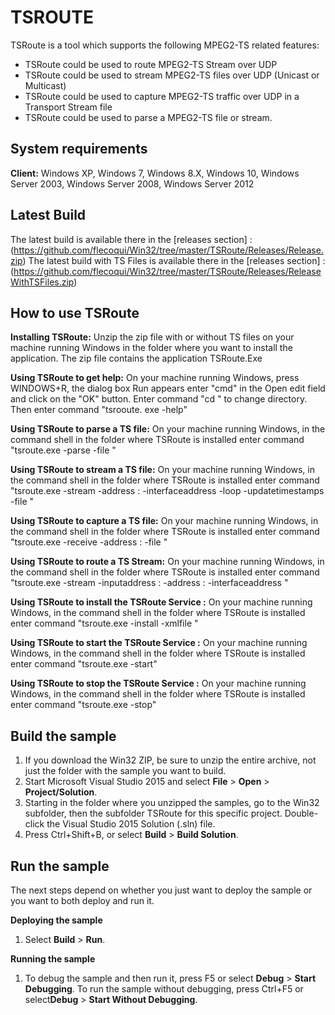 

# TSROUTE

TSRoute is a tool which supports the following MPEG2-TS related features:
- TSRoute could be used to route MPEG2-TS Stream over UDP 
- TSRoute could be used to stream MPEG2-TS files over UDP (Unicast or Multicast)
- TSRoute could be used to capture MPEG2-TS traffic over UDP in a Transport Stream file
- TSRoute could be used to parse a MPEG2-TS file or stream.


System requirements
-----------------------------

**Client:** Windows XP, Windows 7, Windows 8.X, Windows 10, Windows Server 2003, Windows Server 2008, Windows Server 2012


Latest Build
------------

The latest build is available there in the [releases section] : (https://github.com/flecoqui/Win32/tree/master/TSRoute/Releases/Release.zip)
The latest build with TS Files is available there in the [releases section] : (https://github.com/flecoqui/Win32/tree/master/TSRoute/Releases/ReleaseWithTSFiles.zip)

How to use TSRoute
------------------

**Installing TSRoute:** Unzip the zip file with or without TS files on your machine running Windows in the folder where you want to install the application. The zip file contains the application TSRoute.Exe

**Using TSRoute to get help:** On your machine running Windows, press WINDOWS+R, the dialog box Run appears enter "cmd" in the Open edit field and click on the "OK" button. Enter command "cd <Installation Directory>" to change directory. Then enter command "tsrooute. exe -help"

**Using TSRoute to parse a TS file:** On your machine running Windows, in the command shell in the folder where TSRoute is installed enter command "tsroute.exe -parse -file <TS file path>"
 
**Using TSRoute to stream a TS file:** On your machine running Windows, in the command shell in the folder where TSRoute is installed enter command "tsroute.exe -stream -address <IPAddress>:<UDPPort> -interfaceaddress <NICCardIPAddress> -loop -updatetimestamps -file <TS file path>"

**Using TSRoute to capture a TS file:** On your machine running Windows, in the command shell in the folder where TSRoute is installed enter command "tsroute.exe -receive -address <IPAddress>:<UDPPort> -file <TS file path>"

**Using TSRoute to route a TS Stream:** On your machine running Windows, in the command shell in the folder where TSRoute is installed enter command "tsroute.exe -stream  -inputaddress <InputIPAddress>:<UDPPort> -address <IPAddress>:<UDPPort> -interfaceaddress <NICCardIPAddress> "

**Using TSRoute to install the TSRoute Service :** On your machine running Windows, in the command shell in the folder where TSRoute is installed enter command "tsroute.exe -install -xmlfile <XML configuration file>"

**Using TSRoute to start the TSRoute Service :** On your machine running Windows, in the command shell in the folder where TSRoute is installed enter command "tsroute.exe -start"

**Using TSRoute to stop the TSRoute Service :** On your machine running Windows, in the command shell in the folder where TSRoute is installed enter command "tsroute.exe -stop"


Build the sample
----------------

1. If you download the Win32 ZIP, be sure to unzip the entire archive, not just the folder with the sample you want to build. 
2. Start Microsoft Visual Studio 2015 and select **File** \> **Open** \> **Project/Solution**.
3. Starting in the folder where you unzipped the samples, go to the Win32 subfolder, then the subfolder TSRoute for this specific project. Double-click the Visual Studio 2015 Solution (.sln) file.
4. Press Ctrl+Shift+B, or select **Build** \> **Build Solution**.

Run the sample
--------------

The next steps depend on whether you just want to deploy the sample or you want to both deploy and run it.

**Deploying the sample**
1.  Select **Build** \> **Run**.

**Running the sample**
1.  To debug the sample and then run it, press F5 or select **Debug** \> **Start Debugging**. To run the sample without debugging, press Ctrl+F5 or select**Debug** \> **Start Without Debugging**.




